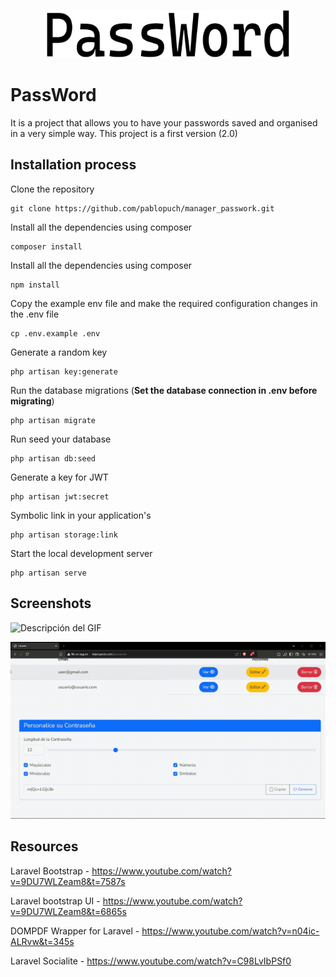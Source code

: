 <p align="center"><a href="#" target="_blank"><img src="catches\logo.png" width="400" alt="Password Logo"></a></p>

# PassWord

It is a project that allows you to have your passwords saved and organised in a very simple way. This project is a first version (2.0)

## Installation process

Clone the repository

    git clone https://github.com/pablopuch/manager_passwork.git

Install all the dependencies using composer

    composer install

Install all the dependencies using composer

    npm install

Copy the example env file and make the required configuration changes in the .env file

    cp .env.example .env

Generate a random key

    php artisan key:generate

Run the database migrations (**Set the database connection in .env before migrating**)

    php artisan migrate

Run seed your database

    php artisan db:seed

Generate a key for JWT

    php artisan jwt:secret

Symbolic link in your application's

    php artisan storage:link

Start the local development server

    php artisan serve


## Screenshots

![Descripción del GIF](catches/passwork.gif)

![Descripción del GIF](catches/generate-pass.gif)


## Resources

Laravel Bootstrap - https://www.youtube.com/watch?v=9DU7WLZeam8&t=7587s

Laravel bootstrap UI - https://www.youtube.com/watch?v=9DU7WLZeam8&t=6865s

DOMPDF Wrapper for Laravel - https://www.youtube.com/watch?v=n04ic-ALRvw&t=345s 

Laravel Socialite - https://www.youtube.com/watch?v=C98LvIbPSf0







